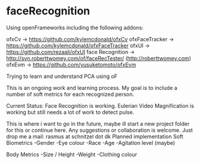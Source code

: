 faceRecognition
===============
Using openFrameworks including the following addons:

ofxCv -> https://github.com/kylemcdonald/ofxCv
ofxFaceTracker -> https://github.com/kylemcdonald/ofxFaceTracker
ofxUI -> https://github.com/rezaali/ofxUI
face Recognition -> http://svn.roberttwomey.com/of/faceRecTester/ (http://roberttwomey.com)
ofxEvm -> https://github.com/yusuketomoto/ofxEvm


Trying to learn and understand PCA using oF

This is an ongoing work and learning process. 
My goal is to include a number of soft metrics for each recognized person.

Current Status:
Face Recognition is working.
Eulerian Video Magnification is working but still needs a lot of work to detect pulse.


This is where i want to go in the future, maybe ill start a new project folder for this or continue here.
Any suggestions or collaboration is welcome. Just drop me a mail: rasmus at schnitzel dot dk
Planned implementation 
Soft Biometrics
-Gender
-Eye colour
-Race
-Age
-Agitation level (maybe)

Body Metrics
-Size / Height
-Weight
-Clothing colour
